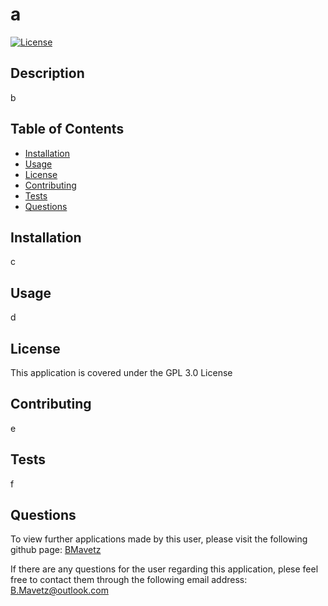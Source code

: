 # a
  [![License](https://img.shields.io/badge/License-GPL%20v3-red.svg)](https://www.gnu.org/licenses/gpl-3.0)
  
  ## Description

  b
    
  ## Table of Contents 
  
  - [Installation](#installation)
  - [Usage](#usage)
  - [License](#license)
  - [Contributing](#contributing)
  - [Tests](#tests)
  - [Questions](questions)  
  
  ## Installation
  
  c
  
  ## Usage
  
  d
  
  ## License

  This application is covered under the GPL 3.0 License
  
  ## Contributing

  e

  ## Tests

  f

  ## Questions

  To view further applications made by this user, please visit the following github page: [BMavetz](https://github.com/BMavetz)
  
  If there are any questions for the user regarding this application, plese feel free to contact them through the following email address: B.Mavetz@outlook.com
 


